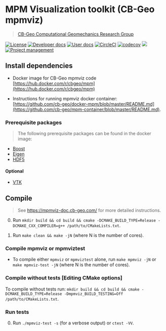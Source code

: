 # MPM Visualization toolkit (CB-Geo mpmviz)
> [CB-Geo Computational Geomechanics Research Group](https://www.cb-geo.com)

[![License](https://img.shields.io/badge/license-MIT-blue.svg)](https://raw.githubusercontent.com/cb-geo/mpmviz/develop/license.md)
[![Developer docs](https://img.shields.io/badge/developer-docs-blue.svg)](http://cb-geo.github.io/mpmviz)
[![User docs](https://img.shields.io/badge/user-docs-blue.svg)](https://mpmviz.cb-geo.com/)
[![CircleCI](https://circleci.com/gh/cb-geo/mpmviz.svg?style=svg)](https://circleci.com/gh/cb-geo/mpmviz)
[![codecov](https://codecov.io/gh/cb-geo/mpmviz/branch/develop/graph/badge.svg)](https://codecov.io/gh/cb-geo/mpmviz)
[![](https://img.shields.io/github/issues-raw/cb-geo/mpmviz.svg)](https://github.com/cb-geo/mpmviz/issues)
[![Project management](https://img.shields.io/badge/projects-view-ff69b4.svg)](https://github.com/cb-geo/mpmviz/projects/)


## Install dependencies

* Docker image for CB-Geo mpmviz code [https://hub.docker.com/r/cbgeo/mpm](https://hub.docker.com/r/cbgeo/mpm)

* Instructions for running mpmviz docker container: [https://github.com/cb-geo/docker-mpm/blob/master/README.md](https://github.com/cb-geo/mpm-container/blob/master/README.md).

### Prerequisite packages
> The following prerequisite packages can be found in the docker image:

* [Boost](http://www.boost.org/)
* [Eigen](http://eigen.tuxfamily.org/)
* [HDF5](https://support.hdfgroup.org/HDF5/)

#### Optional
* [VTK](https://www.vtk.org/)

## Compile
> See https://mpmviz-doc.cb-geo.com/ for more detailed instructions. 

0. Run `mkdir build && cd build && cmake -DCMAKE_BUILD_TYPE=Release -DCMAKE_CXX_COMPILER=g++ /path/to/CMakeLists.txt`.

1. Run `make clean && make -jN` (where N is the number of cores).

### Compile mpmviz or mpmviztest

* To compile either `mpmviz` or `mpmviztest` alone, run `make mpmviz -jN` or `make mpmviz-test -jN` (where N is the number of cores).

### Compile without tests [Editing CMake options]

To compile without tests run: `mkdir build && cd build && cmake -DCMAKE_BUILD_TYPE=Release -Dmpmviz_BUILD_TESTING=Off /path/to/CMakeLists.txt`.

### Run tests

0. Run `./mpmviz-test -s` (for a verbose output) or `ctest -VV`.
